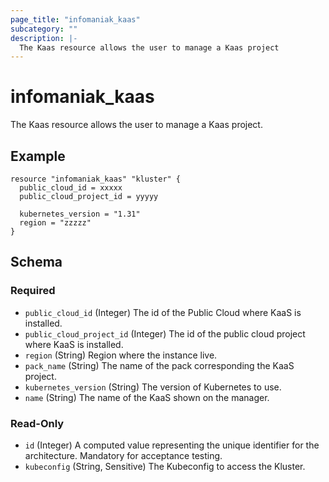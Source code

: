 ```yaml
---
page_title: "infomaniak_kaas"
subcategory: ""
description: |-
  The Kaas resource allows the user to manage a Kaas project
---
```


# infomaniak_kaas

The Kaas resource allows the user to manage a Kaas project.

## Example

```hcl
resource "infomaniak_kaas" "kluster" {
  public_cloud_id = xxxxx
  public_cloud_project_id = yyyyy
  
  kubernetes_version = "1.31"
  region = "zzzzz"
}
```

## Schema

### Required

- `public_cloud_id` (Integer) The id of the Public Cloud where KaaS is installed.
- `public_cloud_project_id` (Integer) The id of the public cloud project where KaaS is installed.
- `region` (String) Region where the instance live.
- `pack_name` (String) The name of the pack corresponding the KaaS project.
- `kubernetes_version` (String) The version of Kubernetes to use.
- `name` (String) The name of the KaaS shown on the manager.

### Read-Only

- `id` (Integer) A computed value representing the unique identifier for the architecture. Mandatory for acceptance testing.
- `kubeconfig` (String, Sensitive) The Kubeconfig to access the Kluster.
